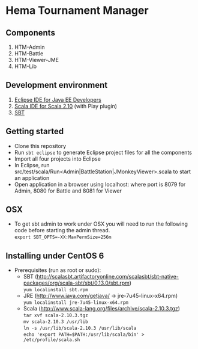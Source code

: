 # Hema Tournament Manager

## Components

1. HTM-Admin
2. HTM-Battle
3. HTM-Viewer-JME
4. HTM-Lib

## Development environment

1. [Eclipse IDE for Java EE Developers](http://eclipse.org/downloads)
2. [Scala IDE for Scala 2.10](http://scala-ide.org/download/current.html) (with Play plugin)
3. [SBT](http://www.scala-sbt.org/release/docs/Getting-Started/Setup.html)

## Getting started

* Clone this repository
* Run `sbt eclipse` to generate Eclipse project files for all the components
* Import all four projects into Eclipse
* In Eclipse, run src/test/scala/Run<Admin|BattleStation|JMonkeyViewer>.scala to start an application
* Open application in a browser using localhost:<port> where port is 8079 for Admin, 8080 for Battle and 8081 for Viewer

## OSX

* To get sbt admin to work under OSX you will need to run the following code before starting the admin thread.<br />
`export SBT_OPTS=-XX:MaxPermSize=256m`

## Installing under CentOS 6

* Prerequisites (run as root or sudo):
  - SBT (http://scalasbt.artifactoryonline.com/scalasbt/sbt-native-packages/org/scala-sbt/sbt/0.13.0/sbt.rpm)<br />
      `yum localinstall sbt.rpm`<br />
  - JRE (http://www.java.com/getjava/ -> jre-7u45-linux-x64.rpm)<br />
      `yum localinstall jre-7u45-linux-x64.rpm`<br />
  - Scala (http://www.scala-lang.org/files/archive/scala-2.10.3.tgz)<br />
      `tar xvf scala-2.10.3.tgz`<br />
      `mv scala-2.10.3 /usr/lib`<br />
      `ln -s /usr/lib/scala-2.10.3 /usr/lib/scala`<br />
      `echo 'export PATH=$PATH:/usr/lib/scala/bin' > /etc/profile/scala.sh`<br />

